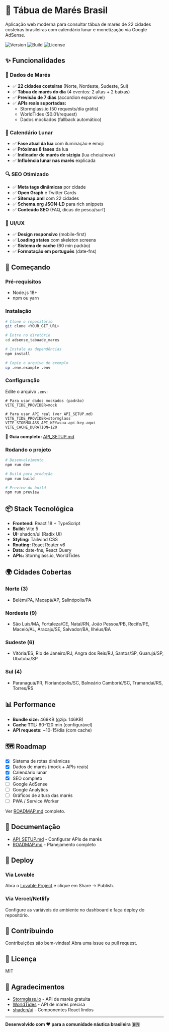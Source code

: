 # 🌊 Tábua de Marés Brasil

Aplicação web moderna para consultar tábua de marés de 22 cidades costeiras brasileiras com calendário lunar e monetização via Google AdSense.

![Version](https://img.shields.io/badge/version-0.6.0-blue)
![Build](https://img.shields.io/badge/build-passing-brightgreen)
![License](https://img.shields.io/badge/license-MIT-green)

## ✨ Funcionalidades

### 🌊 Dados de Marés
- ✅ **22 cidades costeiras** (Norte, Nordeste, Sudeste, Sul)
- ✅ **Tábua de marés do dia** (4 eventos: 2 altas + 2 baixas)
- ✅ **Previsão de 7 dias** (accordion expansível)
- ✅ **APIs reais suportadas:**
  - Stormglass.io (50 requests/dia grátis)
  - WorldTides ($0.01/request)
  - Dados mockados (fallback automático)

### 🌙 Calendário Lunar
- ✅ **Fase atual da lua** com iluminação e emoji
- ✅ **Próximas 8 fases** da lua
- ✅ **Indicador de marés de sizígia** (lua cheia/nova)
- ✅ **Influência lunar nas marés** explicada

### 🔍 SEO Otimizado
- ✅ **Meta tags dinâmicas** por cidade
- ✅ **Open Graph** e Twitter Cards
- ✅ **Sitemap.xml** com 22 cidades
- ✅ **Schema.org JSON-LD** para rich snippets
- ✅ **Conteúdo SEO** (FAQ, dicas de pesca/surf)

### 🎨 UI/UX
- ✅ **Design responsivo** (mobile-first)
- ✅ **Loading states** com skeleton screens
- ✅ **Sistema de cache** (60 min padrão)
- ✅ **Formatação em português** (date-fns)

## 🚀 Começando

### Pré-requisitos

- Node.js 18+
- npm ou yarn

### Instalação

```bash
# Clone o repositório
git clone <YOUR_GIT_URL>

# Entre no diretório
cd adsense_tabuade_mares

# Instale as dependências
npm install

# Copie o arquivo de exemplo
cp .env.example .env
```

### Configuração

Edite o arquivo `.env`:

```env
# Para usar dados mockados (padrão)
VITE_TIDE_PROVIDER=mock

# Para usar API real (ver API_SETUP.md)
VITE_TIDE_PROVIDER=stormglass
VITE_STORMGLASS_API_KEY=sua-api-key-aqui
VITE_CACHE_DURATION=120
```

📖 **Guia completo:** [API_SETUP.md](./API_SETUP.md)

### Rodando o projeto

```bash
# Desenvolvimento
npm run dev

# Build para produção
npm run build

# Preview do build
npm run preview
```

## 📦 Stack Tecnológica

- **Frontend:** React 18 + TypeScript
- **Build:** Vite 5
- **UI:** shadcn/ui (Radix UI)
- **Styling:** Tailwind CSS
- **Routing:** React Router v6
- **Data:** date-fns, React Query
- **APIs:** Stormglass.io, WorldTides

## 🌍 Cidades Cobertas

### Norte (3)
- Belém/PA, Macapá/AP, Salinópolis/PA

### Nordeste (9)
- São Luís/MA, Fortaleza/CE, Natal/RN, João Pessoa/PB, Recife/PE, Maceió/AL, Aracaju/SE, Salvador/BA, Ilhéus/BA

### Sudeste (6)
- Vitória/ES, Rio de Janeiro/RJ, Angra dos Reis/RJ, Santos/SP, Guarujá/SP, Ubatuba/SP

### Sul (4)
- Paranaguá/PR, Florianópolis/SC, Balneário Camboriú/SC, Tramandaí/RS, Torres/RS

## 📊 Performance

- **Bundle size:** 469KB (gzip: 146KB)
- **Cache TTL:** 60-120 min (configurável)
- **API requests:** ~10-15/dia (com cache)

## 🗺️ Roadmap

- [x] Sistema de rotas dinâmicas
- [x] Dados de marés (mock + APIs reais)
- [x] Calendário lunar
- [x] SEO completo
- [ ] Google AdSense
- [ ] Google Analytics
- [ ] Gráficos de altura das marés
- [ ] PWA / Service Worker

Ver [ROADMAP.md](./ROADMAP.md) completo.

## 📄 Documentação

- [API_SETUP.md](./API_SETUP.md) - Configurar APIs de marés
- [ROADMAP.md](./ROADMAP.md) - Planejamento completo

## 🚀 Deploy

### Via Lovable

Abra o [Lovable Project](https://lovable.dev/projects/912d94fd-3752-49fe-9b13-ce1f655661de) e clique em Share → Publish.

### Via Vercel/Netlify

Configure as variáveis de ambiente no dashboard e faça deploy do repositório.

## 🤝 Contribuindo

Contribuições são bem-vindas! Abra uma issue ou pull request.

## 📝 Licença

MIT

## 🙏 Agradecimentos

- [Stormglass.io](https://stormglass.io/) - API de marés gratuita
- [WorldTides](https://www.worldtides.info/) - API de marés precisa
- [shadcn/ui](https://ui.shadcn.com/) - Componentes React lindos

---

**Desenvolvido com ❤️ para a comunidade náutica brasileira 🇧🇷**

